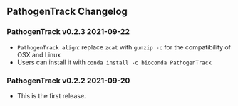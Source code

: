 PathogenTrack Changelog
--------------------------
### PathogenTrack v0.2.3 2021-09-22
- `PathogenTrack align`: replace `zcat` with `gunzip -c` for the compatibility of OSX and Linux
- Users can install it with `conda install -c bioconda PathogenTrack`

### PathogenTrack v0.2.2 2021-09-20
- This is the first release.
